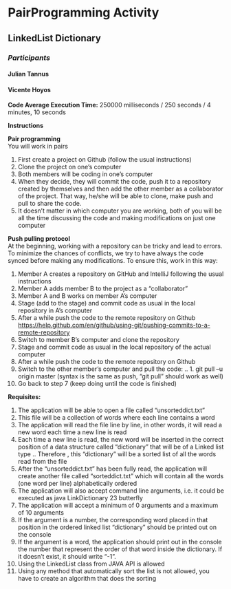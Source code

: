 # PairProgramming Activity

## LinkedList Dictionary

### _Participants_

#### Julian Tannus
#### Vicente Hoyos

**Code Average Execution Time:** 250000 milliseconds / 250 seconds / 4 minutes, 10 seconds

**Instructions**

**Pair programming**  
You will work in pairs
1. First create a project on Github (follow the usual instructions)
2. Clone the project on one’s computer
3.  Both members will be coding in one’s computer
4.  When they decide, they will commit the code, push it to a repository created by themselves and then add the other member as a collaborator of the project. That way, he/she will be able to clone, make push and pull to share the code.
5. It doesn’t matter in which computer you are working, both of you will be all the time discussing the code and making modifications on just one computer

**Push pulling protocol**  
At the beginning, working with a repository can be tricky and lead to errors. To minimize the chances of conflicts, we try to have always the code synced before making any modifications. To ensure this, work in this way:
1. Member A creates a repository on GitHub and IntelliJ following the usual instructions
2. Member A adds member B to the project as a “collaborator”
3. Member A and B works on member A’s computer
4. Stage (add to the stage) and commit code as usual in the local repository in A’s computer
5. After a while push the code to the remote repository on Github https://help.github.com/en/github/using-git/pushing-commits-to-a-remote-repository
6. Switch to member B’s computer and clone the repository
7. Stage and commit code as usual in the local repository of the actual computer
8. After a while push the code to the remote repository on Github
9. Switch to the other member’s computer and pull the code:
.. 1. git pull –u origin master (syntax is the same as push, “git pull” should work as well)
10. Go back to step 7 (keep doing until the code is finished)

**Requisites:**  
1. The application will be able to open a file called “unsorteddict.txt”
2. This file will be a collection of words where each line contains a word
3. The application will read the file line by line, in other words, it will read a new word each time a new line is read
4.  Each time a new line is read, the new word will be inserted in the correct position of a data structure called “dictionary” that will be of a Linked list type
   ..  Therefore , this “dictionary” will be a sorted list of all the words read from the file
5.  After the “unsorteddict.txt” has been fully read, the application will create another file called “sorteddict.txt” which will contain all the words
(one word per line) alphabetically ordered
6. The application will also accept command line arguments, i.e. it could be executed as java LinkDictionary 23 butterfly
7.  The application will accept a minimum of 0 arguments and a maximum of 10 arguments
8.  If the argument is a number, the corresponding word placed in that position in the ordered linked list “dictionary” should be printed out on the
console
9. If the argument is a word, the application should print out in the console the number that represent the order of that word inside the dictionary. If it doesn’t exist, it should write “-1”.
10. Using the LinkedList<T> class from JAVA API is allowed
11. Using any method that automatically sort the list is not allowed, you have to create an algorithm that does the sorting
